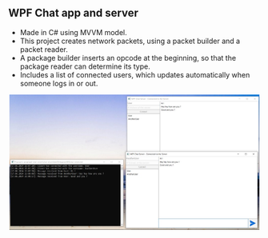 ## WPF Chat app and server
- Made in C# using MVVM model. 
- This project creates network packets, using a packet builder and a packet reader.
- A package builder inserts an opcode at the beginning, so that the package reader can determine its type. 
- Includes a list of connected users, which updates automatically when someone logs in or out.

<p align="center">
<img src="https://raw.githubusercontent.com/laurentbarraud/wpf-chat-server/master/WPF-chat-server-screenshot.jpg" width="500" alt="screenshot of chat server app" >
</p>
